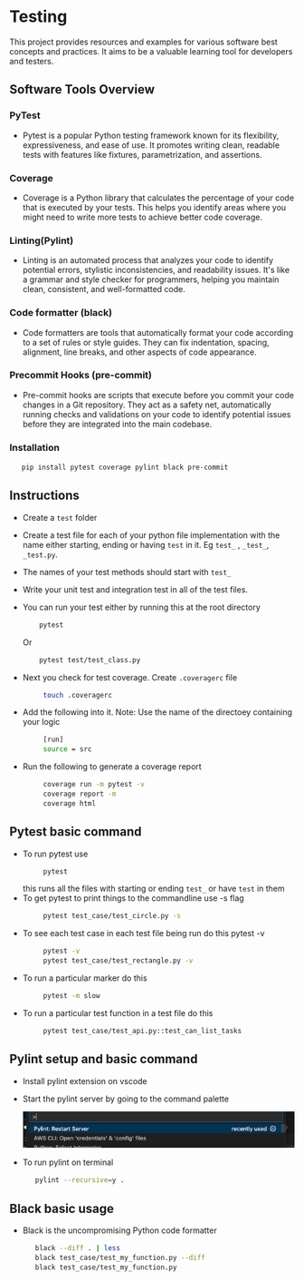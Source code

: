 # Testing
This project provides resources and examples for various software best concepts and practices. It aims to be a valuable learning tool for developers and testers.

## Software Tools Overview

### PyTest

- Pytest is a popular Python testing framework known for its flexibility, expressiveness, and ease of use. It promotes writing clean, readable tests with features like fixtures, parametrization, and assertions.

### Coverage

- Coverage is a Python library that calculates the percentage of your code that is executed by your tests. This helps you identify areas where you might need to write more tests to achieve better code coverage.

### Linting(Pylint)

- Linting is an automated process that analyzes your code to identify potential errors, stylistic inconsistencies, and readability issues. It's like a grammar and style checker for programmers, helping you maintain clean, consistent, and well-formatted code.

### Code formatter (black)
- Code formatters are tools that automatically format your code according to a set of rules or style guides. They can fix indentation, spacing, alignment, line breaks, and other aspects of code appearance.

### Precommit Hooks (pre-commit)
- Pre-commit hooks are scripts that execute before you commit your code changes in a Git repository. They act as a safety net, automatically running checks and validations on your code to identify potential issues before they are integrated into the main codebase.

### Installation
 ```bash
    pip install pytest coverage pylint black pre-commit
 ```

## Instructions
- Create a `test` folder
- Create a test file for each of your python file implementation with the name either starting, ending or having `test` in it. Eg `test_` , `_test_`, `_test.py`.
- The names of your test methods should start with `test_`
- Write your unit test and integration test in all of the test files.
- You can run your test either by running this at the root directory
    ```bash
        pytest
    ```

    Or

    ```bash
        pytest test/test_class.py
    ```
- Next you check for test coverage. Create `.coveragerc` file
   ```bash
        touch .coveragerc
   ```
- Add the following into it. Note: Use the name of the directoey containing your logic
   ```bash
        [run]
        source = src
   ```
- Run the following to generate a coverage report
   ```bash
        coverage run -m pytest -v
        coverage report -m
        coverage html
   ```

## Pytest basic command
- To run pytest use
   ```bash
        pytest
   ```
   this runs all the files with starting or ending `test_` or have `test` in them
- To get pytest to print things to the commandline use -s flag
   ```bash
        pytest test_case/test_circle.py -s
   ```
-  To see each test case in each test file being run do this pytest -v
   ```bash
        pytest -v
        pytest test_case/test_rectangle.py -v
   ```
- To run a particular marker do this
   ```bash
        pytest -m slow
   ```
- To run a particular test function in a test file do this
   ```bash
        pytest test_case/test_api.py::test_can_list_tasks
   ```


## Pylint setup and basic command
- Install pylint extension on vscode
- Start the pylint server by going to the command palette

  ![pylint](./docs/pylint.png)

- To run pylint on terminal
   ```bash
      pylint --recursive=y .
   ```

## Black basic usage
- Black is the uncompromising Python code formatter
   ```bash
      black --diff . | less
      black test_case/test_my_function.py --diff
      black test_case/test_my_function.py
   ```
